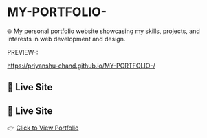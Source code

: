 # MY-PORTFOLIO-
🌐 My personal portfolio website showcasing my skills, projects, and interests in web development and design.

PREVIEW-:

https://priyanshu-chand.github.io/MY-PORTFOLIO-/

## 🔗 Live Site
## 🔗 Live Site

👉 [Click to View Portfolio](https://priyanshu-chand.github.io/MY-PORTFOLIO-/)

